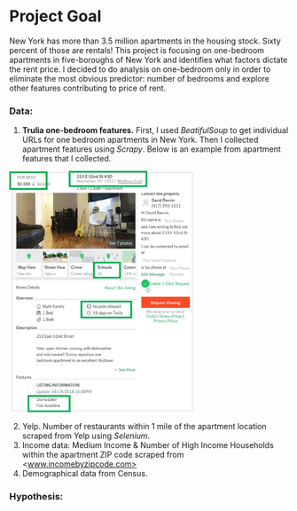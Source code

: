 
# Project Goal

New York has more than 3.5 million apartments in the housing stock. Sixty percent of those are rentals! This project is focusing on one-bedroom apartments in five-boroughs of New York and identifies what factors dictate the rent price. I decided to do analysis on one-bedroom only in order to eliminate the most obvious predictor: number of bedrooms and explore other features contributing to price of rent. 


### Data:
1. **Trulia one-bedroom features.**  First, I used *BeatifulSoup* to get individual URLs for one bedroom apartments in New York. Then I collected apartment features using *Scrapy*. Below is an example from apartment features that I collected.

<img src="https://github.com/elenabohenick/trulia_1br_rentals/blob/master/trulia_data.png" width="331" height="435" />
  
2. Yelp. Number of restaurants within 1 mile of the apartment location scraped from Yelp using *Selenium*.
3. Income data: Medium Income & Number of High Income Households within the apartment ZIP code scraped from <www.incomebyzipcode.com>
4. Demographical data from Census. 


### Hypothesis:



